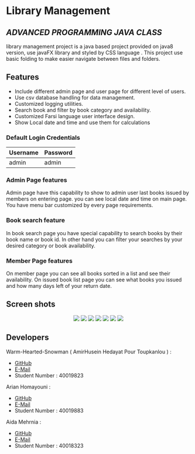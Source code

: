 
# Library Management
## _ADVANCED PROGRAMMING JAVA CLASS_

library management project is a java based project provided on java8 version, use javaFX library and styled by CSS language . This project use basic folding to make easier navigate between files and folders.

## Features

- Include different admin page and user page for different level of users.
- Use csv database handling for data management.
- Customized logging utilities.
- Search book and filter by book category and availability. 
- Customized Farsi language user interface design.
- Show Local date and time and use them for calculations


### Default Login Credentials
| Username  | Password |
| ------------- | ------------- |
| admin  | admin  |


### Admin Page features

Admin page have this capability to show to admin user last books issued by members on entering page. you can see local date and time on main page. You have menu bar  customized by every page requirements.

### Book search feature

In book search page you have special capability to search books by their book name or book id. In other hand you can filter your searches by your desired category or book availability.

### Member Page features

On member page you can see all books sorted in a list and see their availability. On issued book list page you can see what books you issued and how many days left of your return date.

## Screen shots
<p align="center">
  <img src=https://i.imgur.com/rH8NTlf.png>
  <img src=https://i.imgur.com/6tDfor3.png>
  <img src=https://i.imgur.com/JZQ5urx.png>
  <img src=https://i.imgur.com/YAgA0sY.png>
  <img src=https://i.imgur.com/saYZFeA.png>
  <img src=https://i.imgur.com/Re1kYWq.png>
  <img src=hhttps://i.imgur.com/sM6yOWA.png>
</p>

## Developers
Warm-Hearted-Snowman ( AmirHusein Hedayat Pour Toupkanlou ) :
  * [GitHub](https://github.com/Warm-Hearted-Snowman)
  * [E-Mail](mailto:admin@cloudhadoop.com)
* Student Number : 40019823


 Arian Homayouni :
 * [GitHub](https://github.com/ARIXhom)
 * [E-Mail](mailto:arianhomayooni81@gmail.com)
 * Student Number : 40019883
 
 
 Aida Mehrnia :
 * [GitHub](https://github.com/aidaaa-m)
 * [E-Mail](mailto:mehrniaaida@gmail.com)
 * Student Number : 40018323

